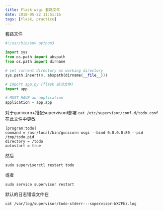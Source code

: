 ```yaml
---
title: Flask wsgi 套路文件
date: 2018-05-22 11:51:16
tags: [flask, practice]
---
```


套路文件

```python
#!/usr/bin/env python3

import sys
from os.path import abspath
from os.path import dirname

# set current directory as working directory
sys.path.insert(0, abspath(dirname(__file__)))

# import app.py (flask 启动文件)
import app

# MUST HAVE an application
application = app.app
```

对于gunicorn+搭配supervisord部署
`cat /etc/supervisor/conf.d/todo.conf`
在此文件中更改
```
[program:todo]
command = /usr/local/bin/gunicorn wsgi --bind 0.0.0.0:80 --pid /tmp/todo.pid
directory = /todo
autostart = true
```

然后
```
sudo supervisorctl restart todo
```
或者
```
sudo service supervisor restart
```
默认的日志错误文件在
```
cat /var/log/supervisor/todo-stderr---supervisor-WX7Fbz.log
```